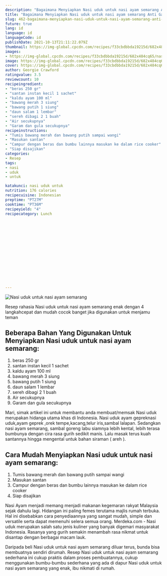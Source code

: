 ```yaml
---
description: "Bagaimana Menyiapkan Nasi uduk untuk nasi ayam semarang Anti Gagal"
title: "Bagaimana Menyiapkan Nasi uduk untuk nasi ayam semarang Anti Gagal"
slug: 462-bagaimana-menyiapkan-nasi-uduk-untuk-nasi-ayam-semarang-anti-gagal
future: true
lang: id
language: id
languageCode: id
publishDate: 2021-10-13T21:11:22.079Z 
thumbnail: https://img-global.cpcdn.com/recipes/f33cbdbbda19215d/682x484cq65/nasi-uduk-untuk-nasi-ayam-semarang-foto-resep-utama.webp
images:
- https://img-global.cpcdn.com/recipes/f33cbdbbda19215d/682x484cq65/nasi-uduk-untuk-nasi-ayam-semarang-foto-resep-utama.webp
image: https://img-global.cpcdn.com/recipes/f33cbdbbda19215d/682x484cq65/nasi-uduk-untuk-nasi-ayam-semarang-foto-resep-utama.webp
cover: https://img-global.cpcdn.com/recipes/f33cbdbbda19215d/682x484cq65/nasi-uduk-untuk-nasi-ayam-semarang-foto-resep-utama.webp
author: Georgie Crawford
ratingvalue: 3.5
reviewcount: 10
recipeingredient:
- "beras 250 gr"
- "santan instan kecil 1 sachet"
- "kaldu ayam 100 ml"
- "bawang merah 3 siung"
- "bawang putih 1 siung"
- "daun salam 1 lembar"
- "sereh dibagi 2 1 buah"
- "Air secukupnya"
- "Garam dan gula secukupnya"
recipeinstructions:
- "Tumis bawang merah dan bawang putih sampai wangi"
- "Masukan santan"
- "Campur dengan beras dan bumbu lainnya masukan ke dalam rice cooker"
- "Siap disajikan"
categories:
- Resep
tags:
- nasi
- uduk
- untuk

katakunci: nasi uduk untuk 
nutrition: 176 calories
recipecuisine: Indonesian
preptime: "PT27M"
cooktime: "PT36M"
recipeyield: "4"
recipecategory: Lunch


     
    
    
    
    
    
    
    
    
    
    
      
    
---
```



![Nasi uduk untuk nasi ayam semarang](https://img-global.cpcdn.com/recipes/f33cbdbbda19215d/682x484cq65/nasi-uduk-untuk-nasi-ayam-semarang-foto-resep-utama.webp)

Resep rahasia Nasi uduk untuk nasi ayam semarang  enak dengan 4 langkahcepat dan mudah cocok banget jika digunakan untuk menjamu teman

<!--inarticleads1-->

## Beberapa Bahan Yang Digunakan Untuk Menyiapkan Nasi uduk untuk nasi ayam semarang:

1. beras 250 gr
1. santan instan kecil 1 sachet
1. kaldu ayam 100 ml
1. bawang merah 3 siung
1. bawang putih 1 siung
1. daun salam 1 lembar
1. sereh dibagi 2 1 buah
1. Air secukupnya
1. Garam dan gula secukupnya

Mari, simak artikel ini untuk membantu anda membuat/memsak Nasi uduk merupakan hidanga utama khas di Indonesia. Nasi uduk ayam gepreknasi uduk,ayam geprek ,orek tempe,kacang,telur iris,sambal lalapan. Sedangkan nasi ayam semarang, sambal goreng labu siamnya lebih kental, lebih terasa bumbunya dengan cira rasa gurih sedikit manis. Lalu masak terus kuah santannya hingga mengental untuk bahan siraman ( areh ). 

<!--inarticleads2-->

## Cara Mudah Menyiapkan Nasi uduk untuk nasi ayam semarang:

1. Tumis bawang merah dan bawang putih sampai wangi
1. Masukan santan
1. Campur dengan beras dan bumbu lainnya masukan ke dalam rice cooker
1. Siap disajikan


Nasi Ayam menjadi memang menjadi makanan kegemaran rakyat Malaysia sejak dahulu lagi. Hidangan ini paling femes terutama majlis rumah terbuka. Hal ini disebabkan cara penyediaannya yang sangat mudah, simple dan versatile serta dapat memenuhi selera semua orang. Merdeka.com - Nasi uduk merupakan salah satu jenis kuliner yang banyak digemari masyarakat Indonesia. Rasanya yang gurih semakin menambah rasa nikmat untuk disantap dengan berbagai macam lauk. 

Daripada   beli  Nasi uduk untuk nasi ayam semarang  diluar terus, bunda  bisa membuatnya sendiri dirumah. Resep  Nasi uduk untuk nasi ayam semarang  sederhana ini cukup praktis dalam proses pembuatannya, cukup menggunakan bumbu-bumbu sederhana yang ada di dapur  Nasi uduk untuk nasi ayam semarang  yang enak, ibu nikmati di rumah.
